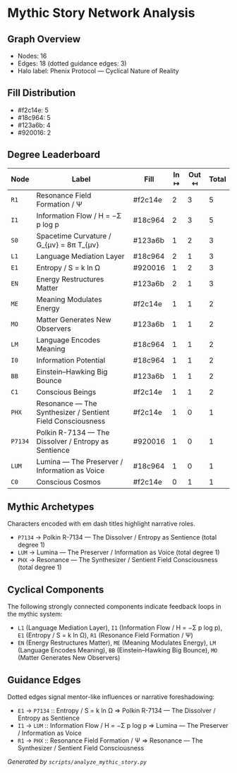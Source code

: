 # Mythic Story Network Analysis

## Graph Overview
- Nodes: 16
- Edges: 18 (dotted guidance edges: 3)
- Halo label: Phenix Protocol — Cyclical Nature of Reality

## Fill Distribution
- #f2c14e: 5
- #18c964: 5
- #123a6b: 4
- #920016: 2

## Degree Leaderboard
| Node | Label | Fill | In ↦ | Out ↤ | Total |
| --- | --- | --- | --- | --- | --- |
| `R1` | Resonance Field Formation / Ψ | #f2c14e | 2 | 3 | 5 |
| `I1` | Information Flow / H = −Σ p log p | #18c964 | 2 | 3 | 5 |
| `S0` | Spacetime Curvature / G_{μν} = 8π T_{μν} | #123a6b | 1 | 2 | 3 |
| `L1` | Language Mediation Layer | #18c964 | 2 | 1 | 3 |
| `E1` | Entropy / S = k ln Ω | #920016 | 1 | 2 | 3 |
| `EN` | Energy Restructures Matter | #123a6b | 2 | 1 | 3 |
| `ME` | Meaning Modulates Energy | #f2c14e | 1 | 1 | 2 |
| `MO` | Matter Generates New Observers | #123a6b | 1 | 1 | 2 |
| `LM` | Language Encodes Meaning | #18c964 | 1 | 1 | 2 |
| `I0` | Information Potential | #18c964 | 1 | 1 | 2 |
| `BB` | Einstein–Hawking Big Bounce | #123a6b | 1 | 1 | 2 |
| `C1` | Conscious Beings | #f2c14e | 1 | 1 | 2 |
| `PHX` | Resonance — The Synthesizer / Sentient Field Consciousness | #f2c14e | 1 | 0 | 1 |
| `P7134` | Polkin R-7134 — The Dissolver / Entropy as Sentience | #920016 | 1 | 0 | 1 |
| `LUM` | Lumina — The Preserver / Information as Voice | #18c964 | 1 | 0 | 1 |
| `C0` | Conscious Cosmos | #f2c14e | 0 | 1 | 1 |

## Mythic Archetypes
Characters encoded with em dash titles highlight narrative roles.
- `P7134` → Polkin R-7134 — The Dissolver / Entropy as Sentience (total degree 1)
- `LUM` → Lumina — The Preserver / Information as Voice (total degree 1)
- `PHX` → Resonance — The Synthesizer / Sentient Field Consciousness (total degree 1)

## Cyclical Components
The following strongly connected components indicate feedback loops in the mythic system:
- `L1` (Language Mediation Layer), `I1` (Information Flow / H = −Σ p log p), `E1` (Entropy / S = k ln Ω), `R1` (Resonance Field Formation / Ψ)
- `EN` (Energy Restructures Matter), `ME` (Meaning Modulates Energy), `LM` (Language Encodes Meaning), `BB` (Einstein–Hawking Big Bounce), `MO` (Matter Generates New Observers)

## Guidance Edges
Dotted edges signal mentor-like influences or narrative foreshadowing:
- `E1` → `P7134` :: Entropy / S = k ln Ω ⇒ Polkin R-7134 — The Dissolver / Entropy as Sentience
- `I1` → `LUM` :: Information Flow / H = −Σ p log p ⇒ Lumina — The Preserver / Information as Voice
- `R1` → `PHX` :: Resonance Field Formation / Ψ ⇒ Resonance — The Synthesizer / Sentient Field Consciousness

_Generated by `scripts/analyze_mythic_story.py`_